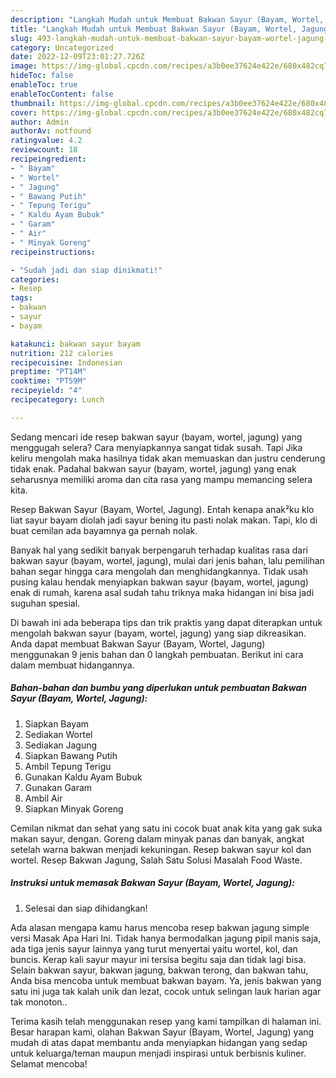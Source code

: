 ```yaml
---
description: "Langkah Mudah untuk Membuat Bakwan Sayur (Bayam, Wortel, Jagung) Anti Gagal"
title: "Langkah Mudah untuk Membuat Bakwan Sayur (Bayam, Wortel, Jagung) Anti Gagal"
slug: 493-langkah-mudah-untuk-membuat-bakwan-sayur-bayam-wortel-jagung-anti-gagal
category: Uncategorized
date: 2022-12-09T23:01:27.726Z
image: https://img-global.cpcdn.com/recipes/a3b0ee37624e422e/680x482cq70/bakwan-sayur-bayam-wortel-jagung-foto-resep-utama.jpg
hideToc: false
enableToc: true
enableTocContent: false
thumbnail: https://img-global.cpcdn.com/recipes/a3b0ee37624e422e/680x482cq70/bakwan-sayur-bayam-wortel-jagung-foto-resep-utama.jpg
cover: https://img-global.cpcdn.com/recipes/a3b0ee37624e422e/680x482cq70/bakwan-sayur-bayam-wortel-jagung-foto-resep-utama.jpg
author: Admin
authorAv: notfound
ratingvalue: 4.2
reviewcount: 18
recipeingredient:
- " Bayam"
- " Wortel"
- " Jagung"
- " Bawang Putih"
- " Tepung Terigu"
- " Kaldu Ayam Bubuk"
- " Garam"
- " Air"
- " Minyak Goreng"
recipeinstructions:

- "Sudah jadi dan siap dinikmati!"
categories:
- Resep
tags:
- bakwan
- sayur
- bayam

katakunci: bakwan sayur bayam 
nutrition: 212 calories
recipecuisine: Indonesian
preptime: "PT14M"
cooktime: "PT59M"
recipeyield: "4"
recipecategory: Lunch

---
```



Sedang mencari ide resep bakwan sayur (bayam, wortel, jagung) yang menggugah selera? Cara menyiapkannya sangat tidak susah. Tapi Jika keliru mengolah maka hasilnya tidak akan memuaskan dan justru cenderung tidak enak. Padahal bakwan sayur (bayam, wortel, jagung) yang enak seharusnya memiliki aroma dan cita rasa yang mampu memancing selera kita.


Resep Bakwan Sayur (Bayam, Wortel, Jagung). Entah kenapa anak²ku klo liat sayur bayam diolah jadi sayur bening itu pasti nolak makan. Tapi, klo di buat cemilan ada bayamnya ga pernah nolak.

Banyak hal yang sedikit banyak berpengaruh terhadap kualitas rasa dari bakwan sayur (bayam, wortel, jagung), mulai dari jenis bahan, lalu pemilihan bahan segar hingga cara mengolah dan menghidangkannya. Tidak usah pusing kalau hendak menyiapkan bakwan sayur (bayam, wortel, jagung) enak di rumah, karena asal sudah tahu triknya maka hidangan ini bisa jadi suguhan spesial.


Di bawah ini ada beberapa tips dan trik praktis yang dapat diterapkan untuk mengolah bakwan sayur (bayam, wortel, jagung) yang siap dikreasikan. Anda dapat membuat Bakwan Sayur (Bayam, Wortel, Jagung) menggunakan 9 jenis bahan dan 0 langkah pembuatan. Berikut ini cara dalam membuat hidangannya.

<!--inarticleads1-->

##### Bahan-bahan dan bumbu yang diperlukan untuk pembuatan Bakwan Sayur (Bayam, Wortel, Jagung):

1. Siapkan  Bayam
1. Sediakan  Wortel
1. Sediakan  Jagung
1. Siapkan  Bawang Putih
1. Ambil  Tepung Terigu
1. Gunakan  Kaldu Ayam Bubuk
1. Gunakan  Garam
1. Ambil  Air
1. Siapkan  Minyak Goreng


Cemilan nikmat dan sehat yang satu ini cocok buat anak kita yang gak suka makan sayur, dengan. Goreng dalam minyak panas dan banyak, angkat setelah warna bakwan menjadi kekuningan. Resep bakwan sayur kol dan wortel. Resep Bakwan Jagung, Salah Satu Solusi Masalah Food Waste. 

<!--inarticleads2-->

##### Instruksi untuk memasak Bakwan Sayur (Bayam, Wortel, Jagung):


1. Selesai dan siap dihidangkan!

Ada alasan mengapa kamu harus mencoba resep bakwan jagung simple versi Masak Apa Hari Ini. Tidak hanya bermodalkan jagung pipil manis saja, ada tiga jenis sayur lainnya yang turut menyertai yaitu wortel, kol, dan buncis. Kerap kali sayur mayur ini tersisa begitu saja dan tidak lagi bisa. Selain bakwan sayur, bakwan jagung, bakwan terong, dan bakwan tahu, Anda bisa mencoba untuk membuat bakwan bayam. Ya, jenis bakwan yang satu ini juga tak kalah unik dan lezat, cocok untuk selingan lauk harian agar tak monoton.. 

Terima kasih telah menggunakan resep yang kami tampilkan di halaman ini. Besar harapan kami, olahan Bakwan Sayur (Bayam, Wortel, Jagung) yang mudah di atas dapat membantu anda menyiapkan hidangan yang sedap untuk keluarga/teman maupun menjadi inspirasi untuk berbisnis kuliner. Selamat mencoba!
